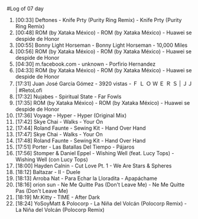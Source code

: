#Log of 07 day

1. [00:33] Deftones - Knife Prty (Purity Ring Remix) - Knife Prty (Purity Ring Remix)
1. [00:48] ROM (by Xataka México) - ROM (by Xataka México) - Huawei se despide de Honor
1. [00:55] Bonny Light Horseman - Bonny Light Horseman - 10,000 Miles
1. [00:56] ROM (by Xataka México) - ROM (by Xataka México) - Huawei se despide de Honor
1. [04:30] m.facebook.com - unknown - Porfirio Hernandez
1. [04:33] ROM (by Xataka México) - ROM (by Xataka México) - Huawei se despide de Honor
1. [17:31] Juan José García Gómez - 3920 vistas - Ｆ Ｌ Ｏ Ｗ Ｅ Ｒ Ｓ | ＪＪ | #RetoLofi
1. [17:32] Nujabes - Spiritual State - Far Fowls
1. [17:35] ROM (by Xataka México) - ROM (by Xataka México) - Huawei se despide de Honor
1. [17:36] Voyage - Hyper - Hyper (Original Mix)
1. [17:42] Skye Chai - Walks - Your On
1. [17:44] Roland Faunte - Sewing Kit - Hand Over Hand
1. [17:47] Skye Chai - Walks - Your On
1. [17:48] Roland Faunte - Sewing Kit - Hand Over Hand
1. [17:51] Porter - Las Batallas Del Tiempo - Pájaros
1. [17:56] Stomper & Daniel Eppel - Wishing Well (feat. Lucy Tops) - Wishing Well (con Lucy Tops)
1. [18:00] Hayden Calnin - Cut Love Pt. 1 - We Are Stars & Spheres
1. [18:12] Baltazar - II - Duele
1. [18:13] Arroba Nat - Para Echar la Lloradita - Apapáchame
1. [18:16] orion sun - Ne Me Quitte Pas (Don't Leave Me) - Ne Me Quitte Pas (Don't Leave Me)
1. [18:19] Mr.Kitty - TIME - After Dark
1. [18:24] YoSoyMatt & Polocorp - La Niña del Volcán (Polocorp Remix) - La Niña del Volcán (Polocorp Remix)
